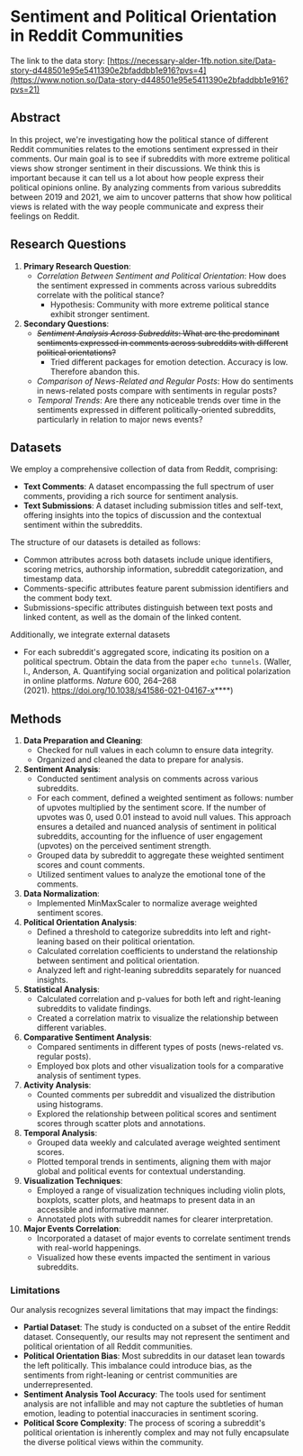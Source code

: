 # ****Sentiment and Political Orientation in Reddit Communities****

The link to the data story: [https://necessary-alder-1fb.notion.site/Data-story-d448501e95e5411390e2bfaddbb1e916?pvs=4](https://www.notion.so/Data-story-d448501e95e5411390e2bfaddbb1e916?pvs=21)

## Abstract

In this project, we're investigating how the political stance of different Reddit communities relates to the emotions sentiment expressed in their comments. Our main goal is to see if subreddits with more extreme political views show stronger sentiment in their discussions. We think this is important because it can tell us a lot about how people express their political opinions online. By analyzing comments from various subreddits between 2019 and 2021, we aim to uncover patterns that show how political views is related with the way people communicate and express their feelings on Reddit.

## Research Questions

1. **Primary Research Question**:
    - *Correlation Between Sentiment and Political Orientation*: How does the sentiment expressed in comments across various subreddits correlate with the political stance?
        - Hypothesis: Community with more extreme political stance exhibit stronger sentiment.
2. **Secondary Questions**:
    - ~~*Sentiment Analysis Across Subreddits*: What are the predominant sentiments expressed in comments across subreddits with different political orientations?~~
        - Tried different packages for emotion detection. Accuracy is low. Therefore abandon this.
    - *Comparison of News-Related and Regular Posts*: How do sentiments in news-related posts compare with sentiments in regular posts?
    - *Temporal Trends*: Are there any noticeable trends over time in the sentiments expressed in different politically-oriented subreddits, particularly in relation to major news events?

## Datasets

We employ a comprehensive collection of data from Reddit, comprising:

- **Text Comments**: A dataset encompassing the full spectrum of user comments, providing a rich source for sentiment analysis.
- **Text Submissions**: A dataset including submission titles and self-text, offering insights into the topics of discussion and the contextual sentiment within the subreddits.

The structure of our datasets is detailed as follows:

- Common attributes across both datasets include unique identifiers, scoring metrics, authorship information, subreddit categorization, and timestamp data.
- Comments-specific attributes feature parent submission identifiers and the comment body text.
- Submissions-specific attributes distinguish between text posts and linked content, as well as the domain of the linked content.

Additionally, we integrate external datasets

- For each subreddit's aggregated score, indicating its position on a political spectrum. Obtain the data from the paper `echo tunnels`. (Waller, I., Anderson, A. Quantifying social organization and political polarization in online platforms. *Nature* 600, 264–268 (2021). https://doi.org/10.1038/s41586-021-04167-x****)

## Methods

1. **Data Preparation and Cleaning**:
    - Checked for null values in each column to ensure data integrity.
    - Organized and cleaned the data to prepare for analysis.
2. **Sentiment Analysis**:
    - Conducted sentiment analysis on comments across various subreddits.
    - For each comment, defined a weighted sentiment as follows: number of upvotes multiplied by the sentiment score. If the number of upvotes was 0, used 0.01 instead to avoid null values. This approach ensures a detailed and nuanced analysis of sentiment in political subreddits, accounting for the influence of user engagement (upvotes) on the perceived sentiment strength.
    - Grouped data by subreddit to aggregate these weighted sentiment scores and count comments.
    - Utilized sentiment values to analyze the emotional tone of the comments.
3. **Data Normalization**:
    - Implemented MinMaxScaler to normalize average weighted sentiment scores.
4. **Political Orientation Analysis**:
    - Defined a threshold to categorize subreddits into left and right-leaning based on their political orientation.
    - Calculated correlation coefficients to understand the relationship between sentiment and political orientation.
    - Analyzed left and right-leaning subreddits separately for nuanced insights.
5. **Statistical Analysis**:
    - Calculated correlation and p-values for both left and right-leaning subreddits to validate findings.
    - Created a correlation matrix to visualize the relationship between different variables.
6. **Comparative Sentiment Analysis**:
    - Compared sentiments in different types of posts (news-related vs. regular posts).
    - Employed box plots and other visualization tools for a comparative analysis of sentiment types.
7. **Activity Analysis**:
    - Counted comments per subreddit and visualized the distribution using histograms.
    - Explored the relationship between political scores and sentiment scores through scatter plots and annotations.
8. **Temporal Analysis**:
    - Grouped data weekly and calculated average weighted sentiment scores.
    - Plotted temporal trends in sentiments, aligning them with major global and political events for contextual understanding.
9. **Visualization Techniques**:
    - Employed a range of visualization techniques including violin plots, boxplots, scatter plots, and heatmaps to present data in an accessible and informative manner.
    - Annotated plots with subreddit names for clearer interpretation.
10. **Major Events Correlation**:
    - Incorporated a dataset of major events to correlate sentiment trends with real-world happenings.
    - Visualized how these events impacted the sentiment in various subreddits.


### **Limitations**

Our analysis recognizes several limitations that may impact the findings:

- **Partial Dataset**: The study is conducted on a subset of the entire Reddit dataset. Consequently, our results may not represent the sentiment and political orientation of all Reddit communities.
- **Political Orientation Bias**: Most subreddits in our dataset lean towards the left politically. This imbalance could introduce bias, as the sentiments from right-leaning or centrist communities are underrepresented.
- **Sentiment Analysis Tool Accuracy**: The tools used for sentiment analysis are not infallible and may not capture the subtleties of human emotion, leading to potential inaccuracies in sentiment scoring.
- **Political Score Complexity**: The process of scoring a subreddit's political orientation is inherently complex and may not fully encapsulate the diverse political views within the community.

